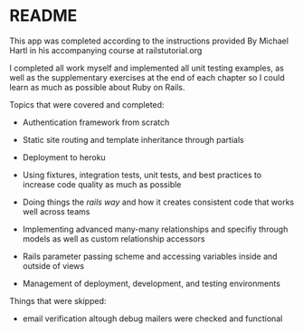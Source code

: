 # README

This app was completed according to the instructions provided By Michael Hartl in his accompanying course at railstutorial.org

I completed all work myself and implemented all unit testing examples, as well as the supplementary exercises at the end of each chapter so I could learn as much as possible about Ruby on Rails.

Topics that were covered and completed:

* Authentication framework from scratch

* Static site routing and template inheritance through partials

* Deployment to heroku

* Using fixtures, integration tests, unit tests, and best practices to increase code quality as much as possible

* Doing things the *rails way* and how it creates consistent code that works well across teams

* Implementing advanced many-many relationships and specifiy through models as well as custom relationship accessors

* Rails parameter passing scheme and accessing variables inside and outside of views

* Management of deployment, development, and testing environments


Things that were skipped:

* email verification altough debug mailers were checked and functional
